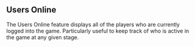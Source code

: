 ## Users Online

The Users Online feature displays all of the players who are currently logged into the game.
Particularly useful to keep track of who is active in the game at any given stage.
